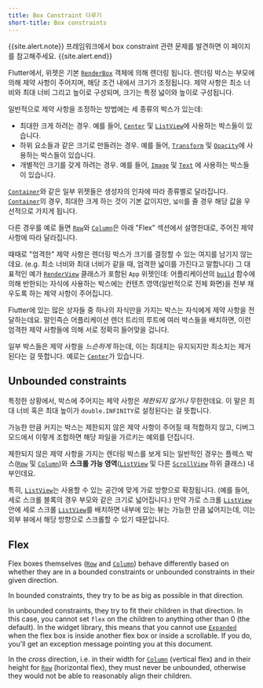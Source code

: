 ```yaml
---
title: Box Constraint 다루기
short-title: Box constraints
---
```


{{site.alert.note}}
  프레임워크에서 box constraint 관련 문제를 발견하면 이 페이지를 참고해주세요.
{{site.alert.end}}

Flutter에서, 위젯은 기본 [`RenderBox`]({{site.api}}/flutter/rendering/RenderBox-class.html) 객체에 의해 렌더링 됩니다.
렌더링 박스는 부모에 의해 제약 사항이 주어지며, 해당 조건 내에서 크기가 조정됩니다.
제약 사항은 최소 너비와 최대 너비 그리고 높이로 구성되며, 크기는 특정 넓이와 높이로 구성됩니다.

일반적으로 제약 사항을 조정하는 방법에는 세 종류의 박스가 있는데:

- 최대한 크게 하려는 경우.
  예를 들어, [`Center`]({{site.api}}/flutter/widgets/Center-class.html) 및
  [`ListView`]({{site.api}}/flutter/widgets/ListView-class.html)에 사용하는 박스들이 있습니다.
- 하위 요소들과 같은 크기로 만들려는 경우.
  예를 들어, [`Transform`]({{site.api}}/flutter/widgets/Transform-class.html) 및
  [`Opacity`]({{site.api}}/flutter/widgets/Opacity-class.html)에 사용하는 박스들이 있습니다.
- 개별적인 크기를 갖게 하려는 경우.
  예를 들어, [`Image`]({{site.api}}/flutter/dart-ui/Image-class.html) 및
  [`Text`]({{site.api}}/flutter/widgets/Text-class.html) 에 사용하는 박스들이 있습니다.

[`Container`]({{site.api}}/flutter/widgets/Container-class.html)와 같은 일부 위젯들은 생성자의 인자에 따라 종류별로 달라집니다.
[`Container`]({{site.api}}/flutter/widgets/Container-class.html)의 경우,
최대한 크게 하는 것이 기본 값이지만, `넓이`를 줄 경우 해당 값을 우선적으로 가지게 됩니다.

다른 경우를 예로 들면 [`Row`]({{site.api}}/flutter/widgets/Row-class.html)와
[`Column`]({{site.api}}/flutter/widgets/Column-class.html)은
아래 "Flex" 섹션에서 설명한대로, 주어진 제약 사항에 따라 달라집니다.

때때로 "엄격한" 제약 사항은 렌더링 박스가 크기를 결정할 수 있는 여지를 남기지 않는데요.
(e.g. 최소 너비와 최대 너비가 같을 때, 엄격한 넓이를 가진다고 말합니다)
그 대표적인 예가 [`RenderView`]({{site.api}}/flutter/rendering/RenderView-class.html) 클래스가 포함된 `App` 위젯인데:
어플리케이션의 [`build`]({{site.api}}/flutter/widgets/State/build.html) 함수에 의해
반한되는 자식에 사용하는 박스에는 컨텐츠 영역(일반적으로 전체 화면)을 전부 채우도록 하는 제약 사항이 주어집니다.

Flutter에 있는 많은 상자들 중 하나의 자식만을 가지는 박스는 자식에게 제약 사항을 전달하는데요.
말인즉슨 어플리케이션 렌더 트리의 루트에 여러 박스들을 배치하면, 이런 엄격한 제약 사항들에 의해 서로 정확히 들어맞을 겁니다.

일부 박스들은 제약 사항을 _느슨하게_ 하는데, 이는 최대치는 유지되지만 최소치는 제거된다는 걸 뜻합니다.
예로는 [`Center`]({{site.api}}/flutter/widgets/Center-class.html)가 있습니다.

Unbounded constraints
---------------------

특정한 상황에서, 박스에 주어지는 제약 사항은 _제한되지 않거나_ 무한한데요.
이 말은 최대 너비 혹은 최대 높이가 `double.INFINITY`로 설정된다는 걸 뜻합니다.

가능한 만큼 커지는 박스는 제한되지 않은 제약 사항이 주어질 때 적합하지 않고,
디버그 모드에서 이렇게 조합하면 해당 파일을 가르키는 예외를 던집니다.

제한되지 않은 제약 사항을 가지는 렌더링 박스를 보게 되는 일반적인 경우는
플렉스 박스([`Row`]({{site.api}}/flutter/widgets/Row-class.html)
및 [`Column`]({{site.api}}/flutter/widgets/Column-class.html))와
**스크롤 가능 영역**([`ListView`]({{site.api}}/flutter/widgets/ListView-class.html)
및 다른 [`ScrollView`]({{site.api}}/flutter/widgets/ScrollView-class.html) 하위 클래스) 내부인데요.

특히, [`ListView`]({{site.api}}/flutter/widgets/ListView-class.html)는 사용할 수 있는
공간에 맞게 가로 방향으로 확장됩니다. (예를 들어, 세로 스크롤 블록의 경우 부모와 같은 크기로 넓어집니다.)
만약 가로 스크롤 [`ListView`]({{site.api}}/flutter/widgets/ListView-class.html) 안에
세로 스크롤 [`ListView`]({{site.api}}/flutter/widgets/ListView-class.html)를 배치하면
내부에 있는 뷰는 가능한 만큼 넓어지는데, 이는 외부 뷰에서 해당 방향으로 스크롤할 수 있기 때문입니다.

Flex
----

Flex boxes themselves
([`Row`]({{site.api}}/flutter/widgets/Row-class.html)
and [`Column`]({{site.api}}/flutter/widgets/Column-class.html))
behave differently based on
whether they are in a bounded constraints or unbounded constraints in
their given direction.

In bounded constraints, they try to be as big as possible in that
direction.

In unbounded constraints, they try to fit their children in that
direction. In this case, you cannot set `flex` on the children to
anything other than 0 (the default). In the widget library, this
means that you cannot use [`Expanded`]({{site.api}}/flutter/widgets/Expanded-class.html)
when the flex box is inside
another flex box or inside a scrollable. If you do, you'll get an
exception message pointing you at this document.

In the _cross_ direction, i.e. in their width for
[`Column`]({{site.api}}/flutter/widgets/Column-class.html)
(vertical flex) and in their height for
[`Row`]({{site.api}}/flutter/widgets/Row-class.html)
(horizontal flex), they must never be unbounded,
otherwise they would not be able to reasonably align their children.
